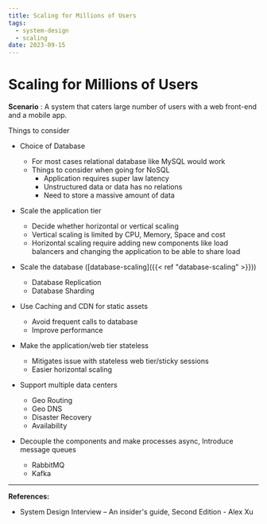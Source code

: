 ```yaml
---
title: Scaling for Millions of Users
tags:
  - system-design
  - scaling
date: 2023-09-15
---
```

# Scaling for Millions of Users

**Scenario** : A system that caters large number of users with a web front-end and a mobile app.

Things to consider

- Choice of Database
    - For most cases relational database like MySQL would work
    - Things to consider when going for NoSQL
        - Application requires super law latency
        - Unstructured data or data has no relations
        - Need to store a massive amount of data
          
- Scale the application tier
    - Decide whether horizontal or vertical scaling
    - Vertical scaling is limited by CPU, Memory, Space and cost
    - Horizontal scaling require adding new components like load balancers and changing the application to be able to share load
      
- Scale the database ([database-scaling]({{< ref "database-scaling" >}}))
    - Database Replication
    - Database Sharding
 
- Use Caching and CDN for static assets
    - Avoid frequent calls to database
    - Improve performance
      
- Make the application/web tier stateless
    - Mitigates issue with stateless web tier/sticky sessions
    - Easier horizontal scaling

- Support multiple data centers
    - Geo Routing
    - Geo DNS
    - Disaster Recovery
    - Availability

- Decouple the components and make processes async, Introduce message queues
    - RabbitMQ
    - Kafka

---
**References:**
- System Design Interview – An insider's guide, Second Edition - Alex Xu
